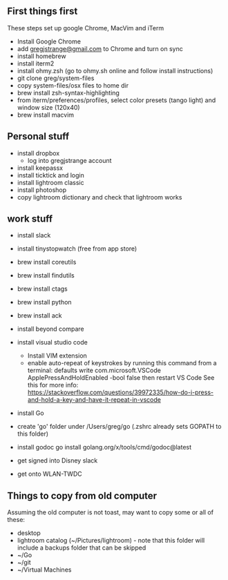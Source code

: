 ## First things first
These steps set up google Chrome, MacVim and iTerm

- Install Google Chrome
- add gregjstrange@gmail.com to Chrome and turn on sync
- install homebrew
- install iterm2
- install ohmy.zsh (go to ohmy.sh online and follow install instructions)
- git clone greg/system-files
- copy system-files/osx files to home dir
- brew install zsh-syntax-highlighting
- from iterm/preferences/profiles, select color presets (tango light) and window size (120x40)
- brew install macvim

## Personal stuff

- install dropbox
    - log into gregjstrange account
- install keepassx
- install ticktick and login
- install lightroom classic
- install photoshop
- copy lightroom dictionary and check that lightroom works

## work stuff

- install slack
- install tinystopwatch (free from app store)
- brew install coreutils
- brew install findutils
- brew install ctags
- brew install python
- brew install ack

- install beyond compare
- install visual studio code
    - Install VIM extension
    - enable auto-repeat of keystrokes by running this command from a terminal:
        defaults write com.microsoft.VSCode ApplePressAndHoldEnabled -bool false
      then restart VS Code
      See this for more info:
        https://stackoverflow.com/questions/39972335/how-do-i-press-and-hold-a-key-and-have-it-repeat-in-vscode

- install Go
- create 'go' folder under /Users/greg/go (.zshrc already sets GOPATH to this folder)
- install godoc
    go install golang.org/x/tools/cmd/godoc@latest

- get signed into Disney slack
- get onto WLAN-TWDC

## Things to copy from old computer
Assuming the old computer is not toast, may want to copy some or all of these:

- desktop
- lightroom catalog (~/Pictures/lightroom)
        - note that this folder will include a backups folder that can be skipped
- ~/Go
- ~/git
- ~/Virtual Machines
